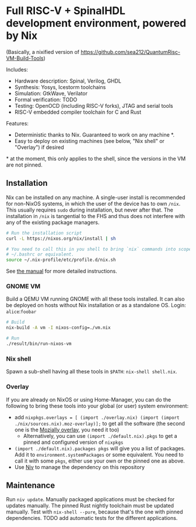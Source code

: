 # Full RISC-V + SpinalHDL development environment, powered by Nix

(Basically, a nixified version of https://github.com/sea212/QuantumRisc-VM-Build-Tools)

Includes:

- Hardware description: Spinal, Verilog, GHDL
- Synthesis: Yosys, Icestorm toolchains
- Simulation: GtkWave, Verilator
- Formal verification: TODO
- Testing: OpenOCD (including RISC-V forks), JTAG and serial tools
- RISC-V embedded compiler toolchain for C and Rust

Features:

- Deterministic thanks to Nix. Guaranteed to work on any machine \*.
- Easy to deploy on existing machines (see below, "Nix shell" or "Overlay") if desired

\* at the moment, this only applies to the shell, since the versions in the VM are not pinned.

## Installation

Nix can be installed on any machine. A single-user install is recommended for non-NixOS systems,
in which the user of the device has to own `/nix`. This usually requires `sudo` during installation,
but never after that. The installation in `/nix` is tangential to the FHS and thus does not interfere
with any of the existing package managers.

```sh
# Run the installation script
curl -L https://nixos.org/nix/install | sh

# You need to call this in you shell to bring `nix` commands into scope. Ideally, put it in your
# ~/.bashrc or equivalent.
source ~/.nix-profile/etc/profile.d/nix.sh
```

See [the manual](https://nixos.org/manual/nix/stable/index.html#sect-single-user-installation) for
more detailed instructions.

### GNOME VM

Build a QEMU VM running GNOME with all these tools installed. It can also be deployed on hosts without
Nix installation or as a standalone OS. Login: `alice`:`foobar`

```sh
# Build
nix-build -A vm -I nixos-config=./vm.nix

# Run
./result/bin/run-nixos-vm
```

### Nix shell

Spawn a sub-shell having all these tools in `$PATH`: `nix-shell shell.nix`.

### Overlay

If you are already on NixOS or using Home-Manager, you can do the following to bring these tools into your global
(or user) system environment:

- add `nixpkgs.overlays = [ (import ./overlay.nix) (import (import ./nix/sources.nix).moz-overlay)];` to get all the software
  (the second one is the [Mozially overlay](https://github.com/mozilla/nixpkgs-mozilla), you need it too)
  - Alternatively, you can use `(import ./default.nix).pkgs` to get a pinned and configured version of `nixpkgs`
- `(import ./default.nix).packages pkgs` will give you a list of packages. Add it to `environment.systemPackages` or some equivalent.
  You need to call it with some `pkgs`, either use your own or the pinned one as above.
- Use [Niv](https://github.com/nmattia/niv) to manage the dependency on this repository

## Maintenance

Run `niv update`. Manually packaged applications must be checked for updates manually.
The pinned Rust nightly toolchain must be updated manually.
Test with `nix-shell --pure`, because that's the one with pinned dependencies.
TODO add automatic tests for the different applications.
